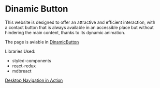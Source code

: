 # Dinamic Button
This website is designed to offer an attractive and efficient interaction, with a contact button that is always available in an accessible place but without hindering the main content, thanks to its dynamic animation.

The page is aviable in [DinamicButton](https://elimm1910.github.io/DinamicButton/)

Libraries Used:
- styled-components
- react-redux
- mdbreact

[Desktop Navigation in Action](./videos/Desktop.gif)